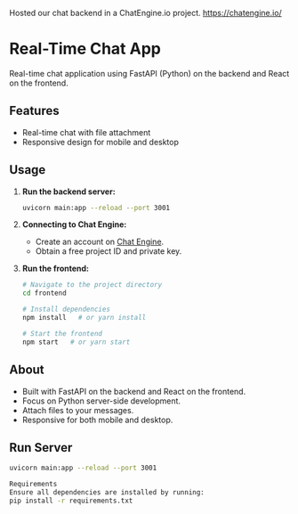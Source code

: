 Hosted our chat backend in a ChatEngine.io project.
https://chatengine.io/ 

# Real-Time Chat App

Real-time chat application using FastAPI (Python) on the backend and React on the frontend.

## Features

- Real-time chat with file attachment
- Responsive design for mobile and desktop

## Usage

1. **Run the backend server:**

    ```bash
    uvicorn main:app --reload --port 3001
    ```

2. **Connecting to Chat Engine:**
   
   - Create an account on [Chat Engine](https://chatengine.io/).
   - Obtain a free project ID and private key.

3. **Run the frontend:**

    ```bash
    # Navigate to the project directory
    cd frontend
    
    # Install dependencies
    npm install   # or yarn install
    
    # Start the frontend
    npm start   # or yarn start
    ```
## About

- Built with FastAPI on the backend and React on the frontend.
- Focus on Python server-side development.
- Attach files to your messages.
- Responsive for both mobile and desktop.

## Run Server

```bash
uvicorn main:app --reload --port 3001

Requirements
Ensure all dependencies are installed by running:
pip install -r requirements.txt
